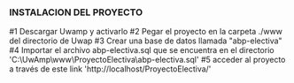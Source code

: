 
### INSTALACION DEL PROYECTO ###

#1 Descargar Uwamp y activarlo
#2 Pegar el proyecto en la carpeta ./www del directorio de Uwap
#3 Crear una base de datos llamada "abp-electiva"
#4 Importar el archivo abp-electiva.sql que se encuentra en el directorio 'C:\UwAmp\www\ProyectoElectiva\abp-electiva.sql'
#5 acceder al proyecto a través de este link 'http://localhost/ProyectoElectiva/'